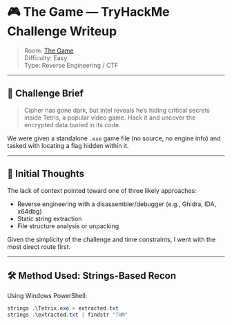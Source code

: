 # 🎮 The Game — TryHackMe Challenge Writeup

> Room: [The Game](https://tryhackme.com/room/thegame)  
> Difficulty: Easy  
> Type: Reverse Engineering / CTF

---

## 📝 Challenge Brief

> Cipher has gone dark, but intel reveals he’s hiding critical secrets inside Tetris, a popular video game. Hack it and uncover the encrypted data buried in its code.

We were given a standalone `.exe` game file (no source, no engine info) and tasked with locating a flag hidden within it.

---

## 🧠 Initial Thoughts

The lack of context pointed toward one of three likely approaches:
- Reverse engineering with a disassembler/debugger (e.g., Ghidra, IDA, x64dbg)
- Static string extraction
- File structure analysis or unpacking

Given the simplicity of the challenge and time constraints, I went with the most direct route first.

---

## 🛠️ Method Used: Strings-Based Recon

Using Windows PowerShell:

```powershell
strings .\Tetrix.exe > extracted.txt
strings .\extracted.txt | findstr "THM"
